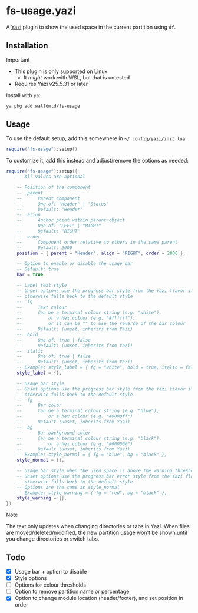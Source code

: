 # fs-usage.yazi

A [Yazi](https://github.com/sxyazi/yazi) plugin to show the used space in the current partition using `df`.

## Installation

> [!IMPORTANT]
> - This plugin is only supported on Linux
>   - It *might* work with WSL, but that is untested
> - Requires Yazi v25.5.31 or later

Install with `ya`:

```sh
ya pkg add walldmtd/fs-usage
```

## Usage

To use the default setup, add this somewhere in `~/.config/yazi/init.lua`:

```lua
require("fs-usage"):setup()
```

To customize it, add this instead and adjust/remove the options as needed:

```lua
require("fs-usage"):setup({
    -- All values are optional

    -- Position of the component
    --  parent
    --      Parent component
    --      One of: "Header" | "Status"
    --      Default: "Header"
    --  align
    --      Anchor point within parent object
    --      One of: "LEFT" | "RIGHT"
    --      Default: "RIGHT"
    --  order
    --      Component order relative to others in the same parent
    --      Default: 2000
    position = { parent = "Header", align = "RIGHT", order = 2000 },

    -- Option to enable or disable the usage bar
    -- Default: true
    bar = true

    -- Label text style
    -- Unset options use the progress bar style from the Yazi flavor if available,
    -- otherwise falls back to the default style
    --  fg
    --      Text colour
    --      Can be a terminal colour string (e.g. "white"),
    --          or a hex colour (e.g. "#ffffff"),
    --          or it can be "" to use the reverse of the bar colour
    --      Default: (unset, inherits from Yazi)
    --  bold
    --      One of: true | false
    --      Default: (unset, inherits from Yazi)
    --  italic
    --      One of: true | false
    --      Default: (unset, inherits from Yazi)
    -- Example: style_label = { fg = "white", bold = true, italic = false },
    style_label = {},

    -- Usage bar style
    -- Unset options use the progress bar style from the Yazi flavor if available,
    -- otherwise falls back to the default style
    --  fg
    --      Bar color
    --      Can be a terminal colour string (e.g. "blue"),
    --          or a hex colour (e.g. "#0000ff")
    --      Default (unset, inherits from Yazi)
    --  bg
    --      Bar background color
    --      Can be a terminal colour string (e.g. "black"),
    --          or a hex colour (e.g. "#000000")
    --      Default (unset, inherits from Yazi)
    -- Example: style_normal = { fg = "blue", bg = "black" },
    style_normal = {},

    -- Usage bar style when the used space is above the warning threshold
    -- Unset options use the progress bar error style from the Yazi flavor if available,
    -- otherwise falls back to the default style
    -- Options are the same as style_normal
    -- Example: style_warning = { fg = "red", bg = "black" },
    style_warning = {},
})
```

> [!NOTE]
> The text only updates when changing directories or tabs in Yazi. When files are moved/deleted/modified, the new partition usage won't be shown until you change directories or switch tabs.

## Todo

- [x] Usage bar + option to disable
- [x] Style options
- [ ] Options for colour thresholds
- [ ] Option to remove partition name or percentage
- [x] Option to change module location (header/footer), and set position in order
